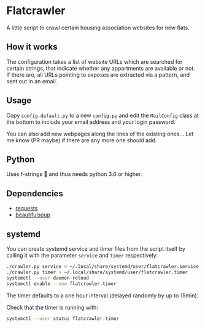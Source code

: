 
# Flatcrawler

A little script to crawl certain housing association websites for new flats.

## How it works

The configuration takes a list of website URLs which are searched for certain
strings, that indicate whether any appartments are available or not. If there
are, all URLs pointing to exposes are extracted via a pattern, and sent out in
an email.

## Usage

Copy `config-default.py` to a new `config.py` and edit the `MailConfig` class at
the bottom to include your email address and your login password.

You can also add new webpages along the lines of the existing ones... Let me
know (PR maybe) if there are any more one should add.

## Python

Uses f-strings 🤩 and thus needs python 3.6 or higher.

## Dependencies

* [requests](http://docs.python-requests.org/en/master/user/install/#install)
* [beautifulsoup](https://www.crummy.com/software/BeautifulSoup/bs4/doc/#installing-beautiful-soup)

## systemd

You can create systemd service and timer files from the script itself by calling
it with the parameter `service` and `timer` respectively:

```bash
./crawler.py service > ~/.local/share/systemd/user/flatcrawler.service
./crawler.py timer > ~/.local/share/systemd/user/flatcrawler.timer
systemctl --user daemon-reload
systemctl enable --now flatcrawler.timer
```

The timer defaults to a one hour interval (delayed randomly by up to 15min).

Check that the timer is running with:

```bash
systemctl --user status flatcrawler.timer
```
